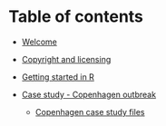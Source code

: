 # Table of contents

* [Welcome](README.md)

* [Copyright and licensing](LICENSE.Rmd)

* [Getting started in R](Getting_started.Rmd)

* [Case study - Copenhagen outbreak](Outbreak_module/Copenhagen_R_guide_2017.Rmd)
    * <a href="https://github.com/PBBlomquist/EpiModules/blob/master/Outbreak_module/Copenhagen_files.zip?raw=true" download="Copenhagen_files.zip" target="_blank"> Copenhagen case study files </a>